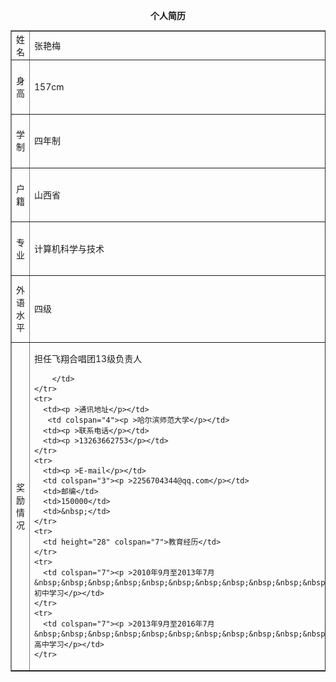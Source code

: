 <body>
<center>
  <p><b>个人简历</b></p>
  <table cellpadding="0" cellspacing="0" border="1">
    <tr>
      <td width="64" height="33">姓名</td>
      <td width="109">张艳梅</td>
      <td width="73">性别</td>
      <td width="46">女</td>
      <td width="112">民族</td>
      <td width="159">汉族</td>
      <td width="154" rowspan="4"><p ><img src="xyz.jpg" width="50" height="50" /></p></td>
    </tr>
    <tr>
      <td height="31">身高</td>
      <td>157cm</td>
      <td>体重</td>
      <td>60kg</td>
      <td>政治面貌</td>
      <td>预备党员</td>
    </tr>
    <tr>
      <td height="31">学制</td>
      <td>四年制</td>
      <td>学历</td>
      <td>本科</td>
      <td>毕业时间</td>
      <td>2020.07</td>
    </tr>
    <tr>
      <td height="46">户籍</td>
      <td colspan="3">山西省</td>
      <td>出生年月</td>
      <td>1998.07.28</td>
    </tr>
    <tr>
      <td height="39">专业</td>
      <td>计算机科学与技术</td>
      <td>毕业学校</td>
      <td colspan="2">哈尔滨师范大学</td>
      <td>就业范围</td>
      <td>全国</td>
    </tr>
    <tr>
      <td height="39">外语水平</td>
      <td colspan="3"><p>四级</p></td>
      <td>计算机水平</td>
      <td colspan="2"><p >熟练使用Office、WPS、PPT等办公软件</p></td>
    </tr>
    <tr>
      <td><p >奖励情况</p></td>
      <td><p >担任飞翔合唱团13级负责人 </p>
        
        </td>
    </tr>
    <tr>
      <td><p >通讯地址</p></td>
       <td colspan="4"><p >哈尔滨师范大学</p></td>
      <td><p >联系电话</p></td>
      <td><p >13263662753</p></td>
    </tr>
    <tr>
      <td><p >E-mail</p></td>
      <td colspan="3"><p >2256704344@qq.com</p></td>
      <td>邮编</td>
      <td>150000</td>
      <td>&nbsp;</td>
    </tr>
    <tr>
      <td height="28" colspan="7">教育经历</td>
    </tr>
    <tr>
      <td colspan="7"><p >2010年9月至2013年7月&nbsp;&nbsp;&nbsp;&nbsp;&nbsp;&nbsp;&nbsp;&nbsp;&nbsp;&nbsp;&nbsp;&nbsp;&nbsp;&nbsp;&nbsp;&nbsp;&nbsp;&nbsp;&nbsp;初中学习</p></td>
    </tr>
    <tr>
      <td colspan="7"><p >2013年9月至2016年7月&nbsp;&nbsp;&nbsp;&nbsp;&nbsp;&nbsp;&nbsp;&nbsp;&nbsp;&nbsp;&nbsp;&nbsp;&nbsp;&nbsp;&nbsp;&nbsp;&nbsp;&nbsp;&nbsp;高中学习</p></td>
    </tr>
  </table>
  <p>&nbsp;</p>
  
</center>


</body> 
  


